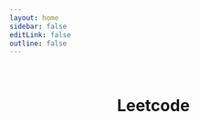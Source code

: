 ```yaml
---
layout: home
sidebar: false
editLink: false
outline: false
---
```


<script setup>
import LeetcodeIndex from './.vitepress/theme/components/LeetcodeIndex.vue'
</script>

<br/>

# <center>Leetcode</center>

<LeetcodeIndex/>